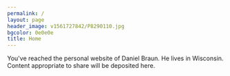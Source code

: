 ```yaml
---
permalink: /
layout: page
header_image: v1561727842/P8290110.jpg
bgcolor: 0e0e0e
title: Home
---
```


You've reached the personal website of Daniel Braun. He lives in Wisconsin.
Content appropriate to share will be deposited here.
